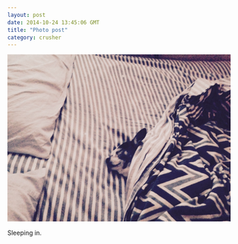 ```yaml
---
layout: post
date: 2014-10-24 13:45:06 GMT
title: "Photo post"
category: crusher
---
```

![travisj](/images/cde36a89da341d83ca5343436155042818fe6c4675e29f4393335054e9df834a.jpg)

Sleeping in.
